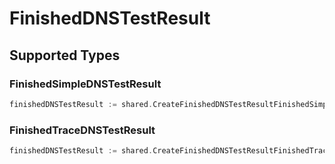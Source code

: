 # FinishedDNSTestResult


## Supported Types

### FinishedSimpleDNSTestResult

```go
finishedDNSTestResult := shared.CreateFinishedDNSTestResultFinishedSimpleDNSTestResult(shared.FinishedSimpleDNSTestResult{/* values here */})
```

### FinishedTraceDNSTestResult

```go
finishedDNSTestResult := shared.CreateFinishedDNSTestResultFinishedTraceDNSTestResult(shared.FinishedTraceDNSTestResult{/* values here */})
```

